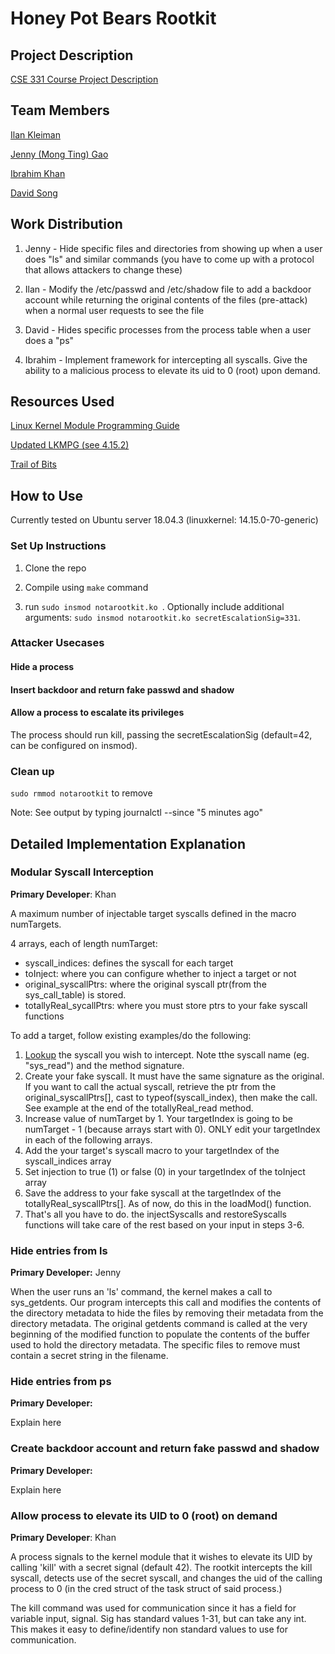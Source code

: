 # Honey Pot Bears Rootkit

## Project Description

[CSE 331 Course Project Description](https://www.securitee.org/teaching/cse331/projects/project1.html)

## Team Members

[Ilan Kleiman](https://github.com/shortland)

[Jenny (Mong Ting) Gao](https://github.com/chibiskye)

[Ibrahim Khan](https://github.com/khan-ibrahim)

[David Song](https://github.com/songdavid98)

## Work Distribution

1. Jenny - Hide specific files and directories from showing up when a user does "ls" and similar commands (you have to come up with a protocol that allows attackers to change these)

2. Ilan - Modify the /etc/passwd and /etc/shadow file to add a backdoor account while returning the original contents of the files (pre-attack) when a normal user requests to see the file

3. David - Hides specific processes from the process table when a user does a "ps"

4. Ibrahim - Implement framework for intercepting all syscalls. Give the ability to a malicious process to elevate its uid to 0 (root) upon demand.

## Resources Used
[Linux Kernel Module Programming Guide](https://www.tldp.org/LDP/lkmpg/2.6/html/x121.html)

[Updated LKMPG (see 4.15.2)](https://gitlab.com/bashrc2/LKMPG)

[Trail of Bits](https://blog.trailofbits.com/2019/01/17/how-to-write-a-rootkit-without-really-trying/)

## How to Use

Currently tested on Ubuntu server 18.04.3 (linuxkernel: 14.15.0-70-generic)

### Set Up Instructions

1. Clone the repo

2. Compile using `make` command

3. run `sudo insmod notarootkit.ko `. Optionally include additional arguments: `sudo insmod notarootkit.ko secretEscalationSig=331`.

### Attacker Usecases

#### Hide a process

<TODO>

#### Insert backdoor and return fake passwd and shadow

<TODO>

#### Allow a process to escalate its privileges

The process should run kill, passing the secretEscalationSig (default=42, can be configured on insmod).

### Clean up

`sudo rmmod notarootkit` to remove

Note: See output by typing journalctl --since "5 minutes ago"

## Detailed Implementation Explanation

### Modular Syscall Interception

**Primary Developer**: Khan

A maximum number of injectable target syscalls defined in the macro numTargets.

4 arrays, each of length numTarget:

* syscall_indices: defines the syscall for each target
* toInject: where you can configure whether to inject a target or not
* original_syscallPtrs: where the original syscall ptr(from the sys_call_table) is stored.
* totallyReal_sycallPtrs: where you must store ptrs to your fake syscall functions

To add a target, follow existing examples/do the following:

1. [Lookup](https://syscalls.kernelgrok.com) the syscall you wish to intercept. Note tthe syscall name (eg. "sys_read") and the method signature.
2. Create your fake syscall. It must have the same signature as the original. If you want to call the actual syscall, retrieve the ptr from the original_syscallPtrs[], cast to typeof(syscall_index), then make the call. See example at the end of the totallyReal_read method.
3. Increase value of numTarget by 1. Your targetIndex is going to be numTarget - 1 (because arrays start with 0). ONLY edit your targetIndex in each of the following arrays.
4. Add the your target's syscall macro to your targetIndex of the syscall_indices array
5. Set injection to true (1) or false (0) in your targetIndex of the toInject array
6. Save the address to your fake syscall at the targetIndex of the totallyReal_syscallPtrs[]. As of now, do this in the loadMod() function.
7. That's all you have to do. the injectSyscalls and restoreSyscalls functions will take care of the rest based on your input in steps 3-6.

### Hide entries from ls

**Primary Developer:** Jenny

When the user runs an 'ls' command, the kernel makes a call to sys_getdents. Our program intercepts this call and modifies the contents of the directory metadata to hide the files by removing their metadata from the directory metadata. The original getdents command is called at the very beginning of the modified function to populate the contents of the buffer used to hold the directory metadata. The specific files to remove must contain a secret string in the filename. 

### Hide entries from ps

**Primary Developer:**<INSERT YOUR NAME HERE>

<TODO> Explain here

### Create backdoor account and return fake passwd and shadow 

**Primary Developer:**<INSERT YOUR NAME HERE>

<TODO> Explain here

### Allow process to elevate its UID to 0 (root) on demand

**Primary Developer**: Khan

A process signals to the kernel module that it wishes to elevate its UID by calling 'kill' with a secret signal (default 42). The rootkit intercepts the kill syscall, detects use of the secret syscall, and changes the uid of the calling process to 0 (in the cred struct of the task struct of said process.)

The kill command was used for communication since it has a field for variable input, signal. Sig has standard values 1-31, but can take any int. This makes it easy to define/identify non standard values to use for communication.
